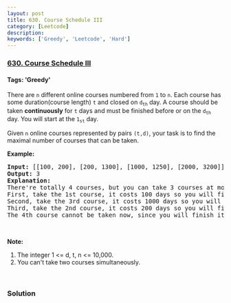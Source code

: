 ```yaml
---
layout: post
title: 630. Course Schedule III
category: [Leetcode]
description: 
keywords: ['Greedy', 'Leetcode', 'Hard']
---
```

### [630. Course Schedule III](https://leetcode.com/problems/course-schedule-iii)

#### Tags: 'Greedy'

<div class="content__u3I1 question-content__JfgR"><div><p>There are <code>n</code> different online courses numbered from <code>1</code> to <code>n</code>. Each course has some duration(course length) <code>t</code> and closed on <code>d<sub>th</sub></code> day. A course should be taken <b>continuously</b> for <code>t</code> days and must be finished before or on the <code>d<sub>th</sub></code> day. You will start at the <code>1<sub>st</sub></code> day.</p>
<p>Given <code>n</code> online courses represented by pairs <code>(t,d)</code>, your task is to find the maximal number of courses that can be taken.</p>
<p><b>Example:</b></p>
<pre><b>Input:</b> [[100, 200], [200, 1300], [1000, 1250], [2000, 3200]]
<b>Output:</b> 3
<b>Explanation:</b> 
There're totally 4 courses, but you can take 3 courses at most:
First, take the 1st course, it costs 100 days so you will finish it on the 100th day, and ready to take the next course on the 101st day.
Second, take the 3rd course, it costs 1000 days so you will finish it on the 1100th day, and ready to take the next course on the 1101st day. 
Third, take the 2nd course, it costs 200 days so you will finish it on the 1300th day. 
The 4th course cannot be taken now, since you will finish it on the 3300th day, which exceeds the closed date.
</pre>
<p> </p>
<p><b>Note:</b></p>
<ol>
<li>The integer 1 &lt;= d, t, n &lt;= 10,000.</li>
<li>You can't take two courses simultaneously.</li>
</ol>
<p> </p>
</div></div>

### Solution
